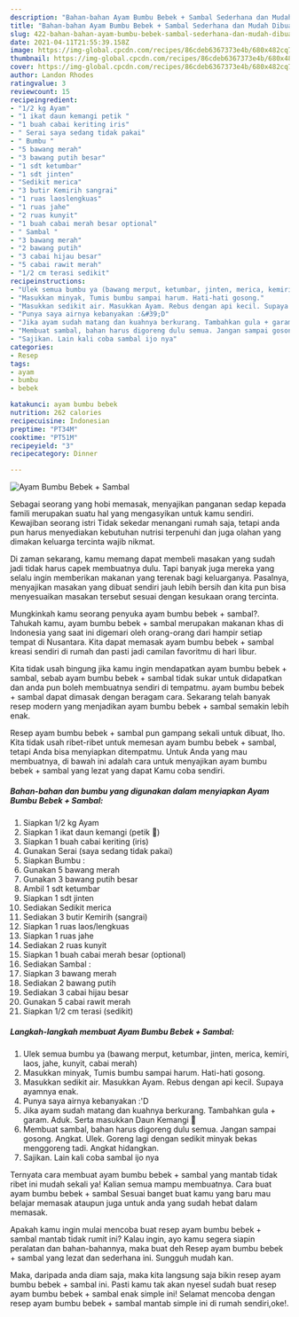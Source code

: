 ```yaml
---
description: "Bahan-bahan Ayam Bumbu Bebek + Sambal Sederhana dan Mudah Dibuat"
title: "Bahan-bahan Ayam Bumbu Bebek + Sambal Sederhana dan Mudah Dibuat"
slug: 422-bahan-bahan-ayam-bumbu-bebek-sambal-sederhana-dan-mudah-dibuat
date: 2021-04-11T21:55:39.158Z
image: https://img-global.cpcdn.com/recipes/86cdeb6367373e4b/680x482cq70/ayam-bumbu-bebek-sambal-foto-resep-utama.jpg
thumbnail: https://img-global.cpcdn.com/recipes/86cdeb6367373e4b/680x482cq70/ayam-bumbu-bebek-sambal-foto-resep-utama.jpg
cover: https://img-global.cpcdn.com/recipes/86cdeb6367373e4b/680x482cq70/ayam-bumbu-bebek-sambal-foto-resep-utama.jpg
author: Landon Rhodes
ratingvalue: 3
reviewcount: 15
recipeingredient:
- "1/2 kg Ayam"
- "1 ikat daun kemangi petik "
- "1 buah cabai keriting iris"
- " Serai saya sedang tidak pakai"
- " Bumbu "
- "5 bawang merah"
- "3 bawang putih besar"
- "1 sdt ketumbar"
- "1 sdt jinten"
- "Sedikit merica"
- "3 butir Kemirih sangrai"
- "1 ruas laoslengkuas"
- "1 ruas jahe"
- "2 ruas kunyit"
- "1 buah cabai merah besar optional"
- " Sambal "
- "3 bawang merah"
- "2 bawang putih"
- "3 cabai hijau besar"
- "5 cabai rawit merah"
- "1/2 cm terasi sedikit"
recipeinstructions:
- "Ulek semua bumbu ya (bawang merput, ketumbar, jinten, merica, kemiri, laos, jahe, kunyit, cabai merah)"
- "Masukkan minyak, Tumis bumbu sampai harum. Hati-hati gosong."
- "Masukkan sedikit air. Masukkan Ayam. Rebus dengan api kecil. Supaya ayamnya enak."
- "Punya saya airnya kebanyakan :&#39;D"
- "Jika ayam sudah matang dan kuahnya berkurang. Tambahkan gula + garam. Aduk. Serta masukkan Daun Kemangi 🍃"
- "Membuat sambal, bahan harus digoreng dulu semua. Jangan sampai gosong. Angkat. Ulek. Goreng lagi dengan sedikit minyak bekas menggoreng tadi. Angkat hidangkan."
- "Sajikan. Lain kali coba sambal ijo nya"
categories:
- Resep
tags:
- ayam
- bumbu
- bebek

katakunci: ayam bumbu bebek 
nutrition: 262 calories
recipecuisine: Indonesian
preptime: "PT34M"
cooktime: "PT51M"
recipeyield: "3"
recipecategory: Dinner

---
```



![Ayam Bumbu Bebek + Sambal](https://img-global.cpcdn.com/recipes/86cdeb6367373e4b/680x482cq70/ayam-bumbu-bebek-sambal-foto-resep-utama.jpg)

Sebagai seorang yang hobi memasak, menyajikan panganan sedap kepada famili merupakan suatu hal yang mengasyikan untuk kamu sendiri. Kewajiban seorang istri Tidak sekedar menangani rumah saja, tetapi anda pun harus menyediakan kebutuhan nutrisi terpenuhi dan juga olahan yang dimakan keluarga tercinta wajib nikmat.

Di zaman  sekarang, kamu memang dapat membeli masakan yang sudah jadi tidak harus capek membuatnya dulu. Tapi banyak juga mereka yang selalu ingin memberikan makanan yang terenak bagi keluarganya. Pasalnya, menyajikan masakan yang dibuat sendiri jauh lebih bersih dan kita pun bisa menyesuaikan masakan tersebut sesuai dengan kesukaan orang tercinta. 



Mungkinkah kamu seorang penyuka ayam bumbu bebek + sambal?. Tahukah kamu, ayam bumbu bebek + sambal merupakan makanan khas di Indonesia yang saat ini digemari oleh orang-orang dari hampir setiap tempat di Nusantara. Kita dapat memasak ayam bumbu bebek + sambal kreasi sendiri di rumah dan pasti jadi camilan favoritmu di hari libur.

Kita tidak usah bingung jika kamu ingin mendapatkan ayam bumbu bebek + sambal, sebab ayam bumbu bebek + sambal tidak sukar untuk didapatkan dan anda pun boleh membuatnya sendiri di tempatmu. ayam bumbu bebek + sambal dapat dimasak dengan beragam cara. Sekarang telah banyak resep modern yang menjadikan ayam bumbu bebek + sambal semakin lebih enak.

Resep ayam bumbu bebek + sambal pun gampang sekali untuk dibuat, lho. Kita tidak usah ribet-ribet untuk memesan ayam bumbu bebek + sambal, tetapi Anda bisa menyiapkan ditempatmu. Untuk Anda yang mau membuatnya, di bawah ini adalah cara untuk menyajikan ayam bumbu bebek + sambal yang lezat yang dapat Kamu coba sendiri.

<!--inarticleads1-->

##### Bahan-bahan dan bumbu yang digunakan dalam menyiapkan Ayam Bumbu Bebek + Sambal:

1. Siapkan 1/2 kg Ayam
1. Siapkan 1 ikat daun kemangi (petik 🍃)
1. Siapkan 1 buah cabai keriting (iris)
1. Gunakan  Serai (saya sedang tidak pakai)
1. Siapkan  Bumbu :
1. Gunakan 5 bawang merah
1. Gunakan 3 bawang putih besar
1. Ambil 1 sdt ketumbar
1. Siapkan 1 sdt jinten
1. Sediakan Sedikit merica
1. Sediakan 3 butir Kemirih (sangrai)
1. Siapkan 1 ruas laos/lengkuas
1. Siapkan 1 ruas jahe
1. Sediakan 2 ruas kunyit
1. Siapkan 1 buah cabai merah besar (optional)
1. Sediakan  Sambal :
1. Siapkan 3 bawang merah
1. Sediakan 2 bawang putih
1. Sediakan 3 cabai hijau besar
1. Gunakan 5 cabai rawit merah
1. Siapkan 1/2 cm terasi (sedikit)




<!--inarticleads2-->

##### Langkah-langkah membuat Ayam Bumbu Bebek + Sambal:

1. Ulek semua bumbu ya (bawang merput, ketumbar, jinten, merica, kemiri, laos, jahe, kunyit, cabai merah)
1. Masukkan minyak, Tumis bumbu sampai harum. Hati-hati gosong.
1. Masukkan sedikit air. Masukkan Ayam. Rebus dengan api kecil. Supaya ayamnya enak.
1. Punya saya airnya kebanyakan :&#39;D
1. Jika ayam sudah matang dan kuahnya berkurang. Tambahkan gula + garam. Aduk. Serta masukkan Daun Kemangi 🍃
1. Membuat sambal, bahan harus digoreng dulu semua. Jangan sampai gosong. Angkat. Ulek. Goreng lagi dengan sedikit minyak bekas menggoreng tadi. Angkat hidangkan.
1. Sajikan. Lain kali coba sambal ijo nya




Ternyata cara membuat ayam bumbu bebek + sambal yang mantab tidak ribet ini mudah sekali ya! Kalian semua mampu membuatnya. Cara buat ayam bumbu bebek + sambal Sesuai banget buat kamu yang baru mau belajar memasak ataupun juga untuk anda yang sudah hebat dalam memasak.

Apakah kamu ingin mulai mencoba buat resep ayam bumbu bebek + sambal mantab tidak rumit ini? Kalau ingin, ayo kamu segera siapin peralatan dan bahan-bahannya, maka buat deh Resep ayam bumbu bebek + sambal yang lezat dan sederhana ini. Sungguh mudah kan. 

Maka, daripada anda diam saja, maka kita langsung saja bikin resep ayam bumbu bebek + sambal ini. Pasti kamu tak akan nyesel sudah buat resep ayam bumbu bebek + sambal enak simple ini! Selamat mencoba dengan resep ayam bumbu bebek + sambal mantab simple ini di rumah sendiri,oke!.

